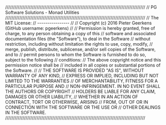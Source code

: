 /////////////////////////////////////////////////////////////////////////////////////////
//                PG Software Solutions - Monad Utilities
/////////////////////////////////////////////////////////////////////////////////////////
// The MIT License:
// ----------------
// 
// Copyright (c) 2016 Pieter Geerkens (GitHub username: pgeerkens)
// 
// Permission is hereby granted, free of charge, to any person obtaining a copy of this
// software and associated documentation files (the "Software"), to deal in the Software
// without restriction, including without limitation the rights to use, copy, modify, 
// merge, publish, distribute, sublicense, and/or sell copies of the Software, and to 
// permit persons to whom the Software is furnished to do so, subject to the following 
// conditions:
//     The above copyright notice and this permission notice shall be 
//     included in all copies or substantial portions of the Software.
// 
//     THE SOFTWARE IS PROVIDED "AS IS", WITHOUT WARRANTY OF ANY KIND,
//     EXPRESS OR IMPLIED, INCLUDING BUT NOT LIMITED TO THE WARRANTIES
//     OF MERCHANTABILITY, FITNESS FOR A PARTICULAR PURPOSE AND 
//     NON-INFRINGEMENT. IN NO EVENT SHALL THE AUTHORS OR COPYRIGHT 
//     HOLDERS BE LIABLE FOR ANY CLAIM, DAMAGES OR OTHER LIABILITY, 
//     WHETHER IN AN ACTION OF CONTRACT, TORT OR OTHERWISE, ARISING 
//     FROM, OUT OF OR IN CONNECTION WITH THE SOFTWARE OR THE USE OR 
//     OTHER DEALINGS IN THE SOFTWARE.
/////////////////////////////////////////////////////////////////////////////////////////
